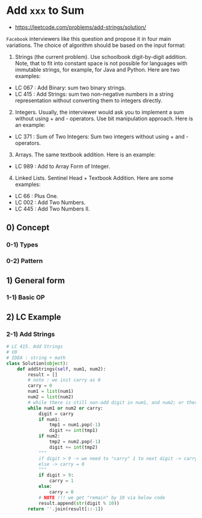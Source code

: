 # Add `xxx` to Sum

- https://leetcode.com/problems/add-strings/solution/

`Facebook` interviewers like this question and propose it in four main variations. The choice of algorithm should be based on the input format:

1. Strings (the current problem). Use schoolbook digit-by-digit addition. Note, that to fit into constant space is not possible for languages with immutable strings, for example, for Java and Python. Here are two examples:
- LC 067 : Add Binary: sum two binary strings.
- LC 415 : Add Strings: sum two non-negative numbers in a string representation without converting them to integers directly.

2. Integers. Usually, the interviewer would ask you to implement a sum without using + and - operators. Use bit manipulation approach. Here is an example:
- LC 371 : Sum of Two Integers: Sum two integers without using + and - operators.

3. Arrays. The same textbook addition. Here is an example:
- LC 989 : Add to Array Form of Integer.

4. Linked Lists. Sentinel Head + Textbook Addition. Here are some examples:
- LC 66 : Plus One.
- LC 002 : Add Two Numbers.
- LC 445 : Add Two Numbers II.


## 0) Concept  

### 0-1) Types

### 0-2) Pattern

## 1) General form

### 1-1) Basic OP

## 2) LC Example

### 2-1) Add Strings
```python
# LC 415. Add Strings
# V0
# IDEA : string + math
class Solution(object):
    def addStrings(self, num1, num2):
        result = []
        # note : we init carry as 0
        carry = 0
        num1 = list(num1)
        num2 = list(num2)
        # while there is still non-add digit in num1, and num2; or there is non-zero carry 
        while num1 or num2 or carry:
            digit = carry
            if num1:
                tmp1 = num1.pop(-1)
                digit += int(tmp1)
            if num2:
                tmp2 = num2.pop(-1)
                digit += int(tmp2)
            """
            if digit > 9 -> we need to "carry" 1 to next digit -> carry = 1
            else -> carry = 0
            """
            if digit > 9:
                carry = 1
            else:
                carry = 0
            # NOTE !!! we get "remain" by 10 via below code
            result.append(str(digit % 10))
        return ''.join(result[::-1]) 
```